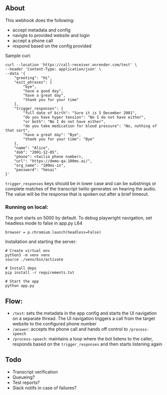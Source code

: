 ## About

This webhook does the following:
- accept metadata and config
- navigte to provided website and login
- accept a phone call
- respond based on the config provided

Sample curl:

```
curl --location 'https://call-receiver.onrender.com/test' \
--header 'Content-Type: application/json' \
--data '{
    "greeting": "Hi",
    "exit_phrases": [
        "bye",
        "have a good day",
        "have a great day",
        "thank you for your time"
    ],
    "trigger_responses": {
        "full date of birth": "Sure it is 5 December 2001",
        "do you have hyper tension": "No I do not have either",
        "or both": "No I do not have either",
        "do you take medication for blood pressure": "No, nothing of that sort",
        "have a great day": "Bye",
        "thank you for your time": "Bye"
    },
    "name": "Alice",
    "dob": "2001-12-05",
    "phone": <twilio phone number>,
    "url": "https://demo-qa.100ms.ai/",
    "org_name": "100ms-in",
    "password": "hmsai"
}'

```

`trigger_responses` keys should be in lower case and can be substrings or complete matches of the transcript twilio generates on hearing the audio. The value will be the response that is spoken out after a brief timeout. 

### Running on local:

The port starts on 5000 by default. To debug playwright navigation, set headless mode to false in app.py L64
```
browser = p.chromium.launch(headless=False)
```

Installation and starting the server:

```
# Create virtual env
python3 -m venv venv
source ./venv/bin/activate

# Install deps
pip install -r requirements.txt

# Start the app
python app.py
```

## Flow:

- `/test`:  sets the metadata in the app config and starts the UI navigation on a separate thread. The UI navigation triggers a call from the target website to the configured phone number
- `/answer`:  accepts the phone call and hands off control to `/process-speech`
- `/process-speech`:  maintains a loop where the bot listens to the caller, responds based on the `trigger_responses` and then starts listening again

## Todo

- Transcript verification
- Queueing?
- Test reports?
- Slack notifs in case of failures?